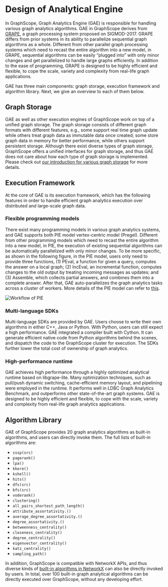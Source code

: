 # Design of Analytical Engine

In GraphScope, Graph Analytics Engine (GAE) is responsible for handling various graph analytics algorithms. GAE in GraphScope derives from [GRAPE](https://dl.acm.org/doi/10.1145/3282488), a graph processing system proposed on SIGMOD-2017. GRAPE differs from prior systems in its ability to parallelize sequential graph algorithms as a whole. Different from other parallel graph processing systems which need to recast the entire algorithm into a new model, in GRAPE, sequential algorithms can be easily “plugged into” with only minor changes and get parallelized to handle large graphs efficiently. In addition to the ease of programming, GRAPE is designed to be highly efficient and flexible, to cope the scale, variety and complexity from real-life graph applications. 

GAE has three main components: graph storage, execution framework and algorithm library. Next, we give an overview to each of them below.

## Graph Storage

GAE as well as other execution engines of GraphScope work on top of a unified graph storage. The graph storage consists of different graph formats with different features, e.g., some support real time graph update while others treat graph data as immutable data once created; some store graph data in memory for better performance, while others support persistent storage. Although there exist diverse types of graph storage, GraphScope offers a unified interfaces for graph storage, and thus GAE does not care about how each type of graph storage is implemented. Please check out [our introduction for various graph storage](https://graphscope.io/docs/latest/unified_interfaces.html) for more details.


## Execution Framework

At the core of GAE is its execution framework, which has the following features in order to handle efficient graph analytics execution over distributed and large-scale graph data.

### Flexible programming models
There exist many programming models in various graph analytics systems, and GAE supports both PIE model vertex-centric model (Pregel). Different from other programming models which need to recast the entire algorithm into a new model, in PIE, the execution of existing sequential algorithms can be automatically parallelized with only minor changes. To be more specific, as shown in the following figure, in the PIE model, users only need to provide three functions, (1) PEval, a function for given a query, computes the answer on a local graph; (2) IncEval, an incremental function, computes changes to the old output by treating incoming messages as updates; and (3) Assemble, which collects partial answers, and combines them into a complete answer. After that, GAE auto-parallelizes the graph analytics tasks across a cluster of workers. More details of the PIE model can refer to [this](https://dl.acm.org/doi/10.1145/3282488).

![Workflow of PIE](./images/pie.png)

### Multi-language SDKs
Multi-language SDKs are provided by GAE. Users choose to write their own algorithms in either C++, Java or Python. With Python, users can still expect a high performance. GAE integrated a compiler built with Cython. It can generate efficient native code from Python algorithms behind the scenes, and dispatch the code to the GraphScope cluster for execution. The SDKs further lower the total cost of ownership of graph analytics.

### High-performance runtime

GAE achieves high performance through a highly optimized analytical runtime based on libgrape-lite. Many optimization techniques, such as pull/push dynamic switching, cache-efficient memory layout, and pipelining were employed in the runtime. It performs well in LDBC Graph Analytics Benchmark, and outperforms other state-of-the-art graph systems. GAE is designed to be highly efficient and flexible, to cope with the scale, variety and complexity from real-life graph analytics applications.


## Algorithm Library

GAE of GraphScope provides 20 graph analytics algorithms as built-in algorithms, and users can directly invoke them. The full lists of built-in algorithms are:

- `sssp(src)`
- `pagerank()`
- `lpa()`
- `kkore()`
- `kshell()`
- `hits()`
- `dfs(src)`
- `bfs(src)`
- `voderank()`
- `clustering()`
- `all_pairs_shortest_path_length()`
- `attribute_assortativity.()`
- `average_degree_assortativity.()`
- `degree_assortativity.()`
- `betweenness_centrality()`
- `closeness_centrality()`
- `degree_centrality()`
- `eigenvector_centrality()`
- `katz_centrality()`
- `sampling_path()`


In addition, GraphScope is compatible with NetworkX APIs, and thus diverse kinds of [built-in algorithms in NetworkX](https://networkx.org/documentation/stable/reference/algorithms/index.html) can also be directly invoked by users. In total, over 100 built-in graph analytical algorithms can be directly executed over GraphScope, without any developing effort.